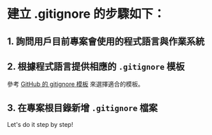 # 建立 .gitignore 的步驟如下：

## 1. 詢問用戶目前專案會使用的程式語言與作業系統

## 2. 根據程式語言提供相應的 `.gitignore` 模板

參考 [GitHub 的 gitignore 模板](https://github.com/github/gitignore) 來選擇適合的模板。

## 3. 在專案根目錄新增 `.gitignore` 檔案

Let's do it step by step!
